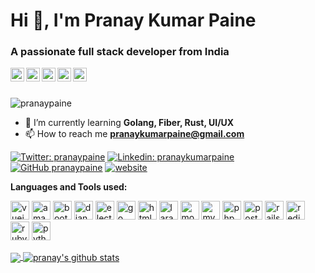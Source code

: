 <!--- ### Hi there 👋 --->

<!--
**pranaypaine/pranaypaine** is a ✨ _special_ ✨ repository because its `README.md` (this file) appears on your GitHub profile.

Here are some ideas to get you started:

- 🔭 I’m currently working on ...
- 🌱 I’m currently learning ...
- 👯 I’m looking to collaborate on ...
- 🤔 I’m looking for help with ...
- 💬 Ask me about ...
- 📫 How to reach me: ...
- 😄 Pronouns: ...
- ⚡ Fun fact: ...
-->
<h1>Hi 👋, I'm Pranay Kumar Paine</h1>
<h3>A passionate full stack developer from India</h3>
<p>
<a href="https://dev.to/pranaypaine" target="blank">
  <img align="left" src="https://cdn.jsdelivr.net/npm/simple-icons@3.0.1/icons/dev-dot-to.svg" alt="pranaypaine" width="22px" />
</a>
<a href="https://twitter.com/pranaypaine" target="blank">
  <img align="left" src="https://cdn.jsdelivr.net/npm/simple-icons@3.0.1/icons/twitter.svg" alt="pranaypaine" width="22px" />
</a>
<a href="https://linkedin.com/in/pranaykumarpaine" target="blank">
  <img align="left" src="https://cdn.jsdelivr.net/npm/simple-icons@3.0.1/icons/linkedin.svg" alt="pranaykumarpaine" width="22px" />
</a>
<a href="https://fb.com/pranaykumarpaine" target="blank">
  <img align="left" src="https://cdn.jsdelivr.net/npm/simple-icons@3.0.1/icons/facebook.svg" alt="pranaykumarpaine" width="22px" />
</a>
<a href="https://instagram.com/pranaypaine" target="blank">
  <img align="left" src="https://cdn.jsdelivr.net/npm/simple-icons@3.0.1/icons/instagram.svg" alt="pranaypaine" width="22px" />
</a>
</p>
<br>
<br>

<p align="left"> <img src="https://komarev.com/ghpvc/?username=pranaypaine" alt="pranaypaine" /> </p>


- 🌱 I’m currently learning **Golang, Fiber, Rust, UI/UX**
- 📫 How to reach me **pranaykumarpaine@gmail.com**

[![Twitter: pranaypaine](https://img.shields.io/twitter/follow/pranaypaine?style=social)](https://twitter.com/pranaypaine)
[![Linkedin: pranaykumarpaine](https://img.shields.io/badge/-pranaykumarpaine-blue?style=flat-square&logo=Linkedin&logoColor=white&link=https://www.linkedin.com/in/pranaykumarpaine/)](https://www.linkedin.com/in/pranaykumarpaine/)
[![GitHub pranaypaine](https://img.shields.io/github/followers/pranaypaine?label=follow&style=social)](https://github.com/pranaypaine)
[![website](https://img.shields.io/badge/PortfolioWebsite-pranay.dev-2648ff?style=flat-square&logo=google-chrome)](https://pranay.dev/)


**Languages and Tools used:**  

<p align="left">
<img src="https://konpa.github.io/devicon/devicon.git/icons/vuejs/vuejs-original-wordmark.svg" alt="vuejs" height="30px"/>
<img src="https://konpa.github.io/devicon/devicon.git/icons/amazonwebservices/amazonwebservices-original-wordmark.svg" alt="amazonwebservices"  height="30px"/>
<img src="https://konpa.github.io/devicon/devicon.git/icons/bootstrap/bootstrap-plain.svg" alt="bootstrap" height="30px"/>
<img src="https://konpa.github.io/devicon/devicon.git/icons/django/django-original.svg" alt="django" height="30px"/> 
<img src="https://konpa.github.io/devicon/devicon.git/icons/electron/electron-original.svg" alt="electron" height="30px"/> 
<img src="https://konpa.github.io/devicon/devicon.git/icons/go/go-original.svg" alt="go" height="30px"/> 
<img src="https://konpa.github.io/devicon/devicon.git/icons/html5/html5-original-wordmark.svg" alt="html5" height="30px"/> 
<img src="https://konpa.github.io/devicon/devicon.git/icons/laravel/laravel-plain-wordmark.svg" alt="laravel" height="30px"/> 
<img src="https://konpa.github.io/devicon/devicon.git/icons/mongodb/mongodb-original-wordmark.svg" alt="mongodb" height="30px"/> 
<img src="https://konpa.github.io/devicon/devicon.git/icons/mysql/mysql-original-wordmark.svg" alt="mysql" height="30px"/> 
<img src="https://konpa.github.io/devicon/devicon.git/icons/php/php-original.svg" alt="php" height="30px"/> 
<img src="https://konpa.github.io/devicon/devicon.git/icons/postgresql/postgresql-original-wordmark.svg" alt="postgresql" height="30px"/> 
<img src="https://konpa.github.io/devicon/devicon.git/icons/rails/rails-original-wordmark.svg" alt="rails" height="30px"/> 
<img src="https://konpa.github.io/devicon/devicon.git/icons/redis/redis-original-wordmark.svg" alt="redis" height="30px"/> 
<img src="https://konpa.github.io/devicon/devicon.git/icons/ruby/ruby-original-wordmark.svg" alt="ruby" height="30px"/> 
<img src="https://konpa.github.io/devicon/devicon.git/icons/python/python-original-wordmark.svg" alt="python" height="30px"/>
</p>

<a href="https://github.com/pranaypaine">
  <img align="center" src="https://github-readme-stats.vercel.app/api/top-langs/?username=pranaypaine&show_icons=true&theme=light&hide_langs_below=1" />
</a>
<a href="https://github.com/pranaypaine">
 <img align="center" src="https://github-readme-stats.vercel.app/api?username=pranaypaine&show_icons=true&theme=light&line_height=27" alt="pranay's github stats"/>
</a>

